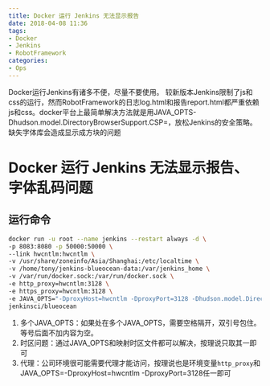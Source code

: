 ```yaml
---
title: Docker 运行 Jenkins 无法显示报告
date: 2018-04-08 11:36
tags:
- Docker
- Jenkins
- RobotFramework
categories:
- Ops
---
```

Docker运行Jenkins有诸多不便，尽量不要使用。
较新版本Jenkins限制了js和css的运行，然而RobotFramework的日志log.html和报告report.html都严重依赖js和css。docker平台上最简单解决方法就是用JAVA_OPTS-Dhudson.model.DirectoryBrowserSupport.CSP=，放松Jenkins的安全策略。缺失字体库会造成显示成方块的问题

<!-- more -->
# Docker 运行 Jenkins 无法显示报告、字体乱码问题

## 运行命令
```bash
docker run -u root --name jenkins --restart always -d \
-p 8083:8080 -p 50000:50000 \
--link hwcntlm:hwcntlm \
-v /usr/share/zoneinfo/Asia/Shanghai:/etc/localtime \
-v /home/tony/jenkins-blueocean-data:/var/jenkins_home \
-v /var/run/docker.sock:/var/run/docker.sock \
-e http_proxy=hwcntlm:3128 \
-e https_proxy=hwcntlm:3128 \
-e JAVA_OPTS="-DproxyHost=hwcntlm -DproxyPort=3128 -Dhudson.model.DirectoryBrowserSupport.CSP= -Duser.timezone=Asia/Shanghai" \
jenkinsci/blueocean
```
1. 多个JAVA_OPTS：如果处在多个JAVA_OPTS，需要空格隔开，双引号包住。等号后面不加内容为空。
2. 时区问题：通过JAVA_OPTS和映射时区文件都可以解决，按理说只取其一即可
3. 代理：公司环境很可能需要代理才能访问，按理说也是环境变量`http_proxy`和JAVA_OPTS=-DproxyHost=hwcntlm -DproxyPort=3128任一即可
